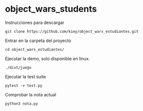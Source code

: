 # object_wars_students

Instrucciones para descargar

```
git clone https://github.com/kiey/object_wars_estudiantes.git
```

Entrar en la carpeta del proyecto

```
cd object_wars_estudiantes/
```

Ejecutar la demo, solo disponible en linux.

```
./dist/juego
```

Ejecutar la test suite

```
pytest -v test.py
```

Comprobar la nota actual

```
python3 nota.py
```

